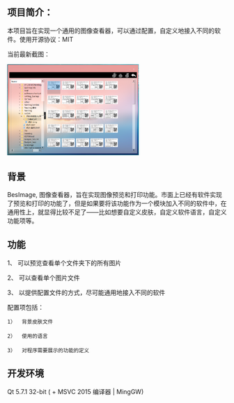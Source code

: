 
## 项目简介：

本项目旨在实现一个通用的图像查看器，可以通过配置，自定义地接入不同的软件。使用开源协议：MIT

当前最新截图：

<img src="https://github.com/BensonLaur/image-storage/raw/master/BesImage%20project/current.png" width="60%" height="60%">


## 背景

BesImage, 图像查看器，旨在实现图像预览和打印功能。市面上已经有软件实现了预览和打印的功能了，但是如果要将该功能作为一个模块加入不同的软件中，在通用性上，就显得比较不足了——比如想要自定义皮肤，自定义软件语言，自定义功能项等。

## 功能

1、	可以预览查看单个文件夹下的所有图片

2、	可以查看单个图片文件

3、	以提供配置文件的方式，尽可能通用地接入不同的软件

配置项包括：

	1）	背景皮肤文件
	
	2）	使用的语言
	
	3）	对程序需要展示的功能的定义
	
	
## 开发环境

Qt 5.7.1 32-bit ( + MSVC 2015 编译器 | MingGW)

